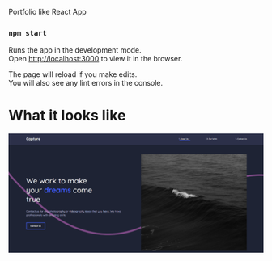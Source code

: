 Portfolio like React App
### `npm start`

Runs the app in the development mode.\
Open [http://localhost:3000](http://localhost:3000) to view it in the browser.

The page will reload if you make edits.\
You will also see any lint errors in the console.

# What it looks like

![image1](https://github.com/natacharome/capture-react/blob/main/src/images/portfolio1.png)